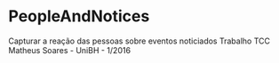 # PeopleAndNotices
Capturar a reação das pessoas sobre eventos noticiados
Trabalho TCC Matheus Soares - UniBH - 1/2016
